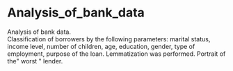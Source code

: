 # Analysis_of_bank_data
Analysis of bank data.  
Classification of borrowers by the following parameters: marital status, income level, number of children, age, education, gender, type of employment, purpose of the loan. 
Lemmatization was performed. 
Portrait of the" worst " lender.
